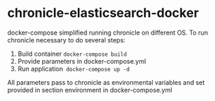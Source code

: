 # chronicle-elasticsearch-docker
docker-compose simplified running chronicle on different OS. To run chronicle necessary to do several steps:

   1. Build container `docker-compose build`
   2. Provide parameters in docker-compose.yml
   3. Run application` docker-compose up -d`

All parameters pass to chronicle as environmental variables and set provided in section environment in docker-compose.yml

